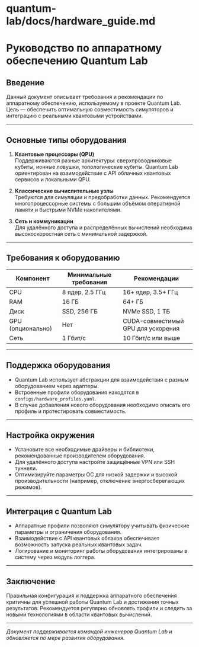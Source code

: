 # quantum-lab/docs/hardware_guide.md

# Руководство по аппаратному обеспечению Quantum Lab

## Введение

Данный документ описывает требования и рекомендации по аппаратному обеспечению, используемому в проекте Quantum Lab. Цель — обеспечить оптимальную совместимость симуляторов и интеграцию с реальными квантовыми устройствами.

---

## Основные типы оборудования

1. **Квантовые процессоры (QPU)**  
   Поддерживаются разные архитектуры: сверхпроводниковые кубиты, ионные ловушки, топологические кубиты. Quantum Lab ориентирован на взаимодействие с API облачных квантовых сервисов и локальными QPU.

2. **Классические вычислительные узлы**  
   Требуются для симуляции и предобработки данных. Рекомендуется многопроцессорные системы с большим объёмом оперативной памяти и быстрыми NVMe накопителями.

3. **Сеть и коммуникации**  
   Для удалённого доступа и распределённых вычислений необходима высокоскоростная сеть с минимальной задержкой.

---

## Требования к оборудованию

| Компонент         | Минимальные требования          | Рекомендации                  |
|-------------------|--------------------------------|------------------------------|
| CPU               | 8 ядер, 2.5 ГГц                | 16+ ядер, 3.5+ ГГц           |
| RAM               | 16 ГБ                          | 64+ ГБ                       |
| Диск              | SSD, 256 ГБ                    | NVMe SSD, 1 ТБ               |
| GPU (опционально)  | Нет                            | CUDA-совместимый GPU для ускорения |
| Сеть              | 1 Гбит/с                      | 10 Гбит/с или выше           |

---

## Поддержка оборудования

- Quantum Lab использует абстракции для взаимодействия с разным оборудованием через адаптеры.
- Встроенные профили оборудования находятся в `configs/hardware_profiles.yaml`.
- В случае добавления нового оборудования необходимо описать его профиль и протестировать совместимость.

---

## Настройка окружения

- Установите все необходимые драйверы и библиотеки, рекомендованные производителем оборудования.
- Для удалённого доступа настройте защищённые VPN или SSH туннели.
- Оптимизируйте параметры ОС для низкой задержки и высокой производительности (например, отключение энергосберегающих режимов).

---

## Интеграция с Quantum Lab

- Аппаратные профили позволяют симулятору учитывать физические параметры и ограничения оборудования.
- Взаимодействие с API квантовых облаков обеспечивает возможность запуска реальных квантовых задач.
- Логирование и мониторинг работы оборудования интегрированы в систему через модуль логгера.

---

## Заключение

Правильная конфигурация и поддержка аппаратного обеспечения критичны для успешной работы Quantum Lab и достижения точных результатов. Рекомендуется регулярно обновлять профили и следить за новыми технологиями в области квантовых вычислений.

---

*Документ поддерживается командой инженеров Quantum Lab и обновляется по мере развития оборудования.*

